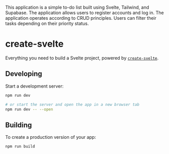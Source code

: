 This application is a simple to-do list built using Svelte, Tailwind, and Supabase. The application allows users to register accounts and log in. The application operates according to CRUD principles. Users can filter their tasks depending on their priority status.


# create-svelte

Everything you need to build a Svelte project, powered by [`create-svelte`](https://github.com/sveltejs/kit/tree/master/packages/create-svelte).

## Developing

Start a development server:

```bash
npm run dev

# or start the server and open the app in a new browser tab
npm run dev -- --open
```

## Building

To create a production version of your app:

```bash
npm run build
```

